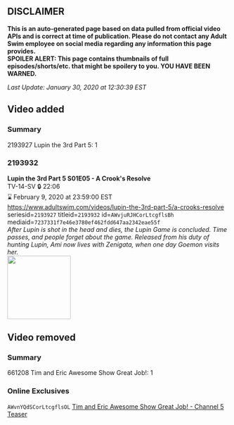 ## DISCLAIMER
**This is an auto-generated page based on data pulled from official video APIs and is correct at time of publication. Please do not contact any Adult Swim employee on social media regarding any information this page provides.**  
**SPOILER ALERT: This page contains thumbnails of full episodes/shorts/etc. that might be spoilery to you. YOU HAVE BEEN WARNED.**  

_Last Update: January 30, 2020 at 12:30:39 EST_
## Video added
### Summary
2193927 Lupin the 3rd Part 5: 1  
### 2193932
**Lupin the 3rd Part 5 S01E05 - A Crook's Resolve**  
TV-14-SV 🔒 22:06  
⌛ February 9, 2020 at 23:59:00 EST  
https://www.adultswim.com/videos/lupin-the-3rd-part-5/a-crooks-resolve  
seriesid=`2193927` titleid=`2193932` id=`AWvjuRJHCorLtcgflsBh` mediaid=`7237331f7e46e3780ef462fdd647aa2342eae55f`  
_After Lupin is shot in the head and dies, the Lupin Game is concluded. Time passes, and people forget about the game. Released from his duty of hunting Lupin, Ami now lives with Zenigata, when one day Goemon visits her._  
<a href="https://i.cdn.turner.com/adultswim/big/image-upload/thumbnails/thumb-2_image-156295861569310.jpg"><img src="https://i.cdn.turner.com/adultswim/big/image-upload/thumbnails/thumb-2_image-156295861569310.jpg" height="144px" /></a>
## Video removed
### Summary
661208 Tim and Eric Awesome Show Great Job!: 1  
### Online Exclusives
`AWvnYQdSCorLtcgflsOL` [Tim and Eric Awesome Show Great Job! - Channel 5 Teaser](https://www.adultswim.com/videos/tim-and-eric-awesome-show-great-job/channel-5-teaser)  
